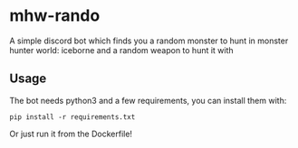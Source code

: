 # mhw-rando

A simple discord bot which finds you a random monster to hunt in monster hunter world: iceborne and a random weapon to hunt it with

## Usage

The bot needs python3 and a few requirements, you can install them with:

```
pip install -r requirements.txt
```

Or just run it from the Dockerfile!
